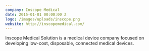 ```yaml
---
company: Inscope Medical
date: 2015-01-01 00:00:00 Z
logo: /images/uploads/inscope.png
website: http://inscopemedical.com/
---
```

Inscope Medical Solution is a medical device company focused on developing low-cost, disposable, connected medical devices.